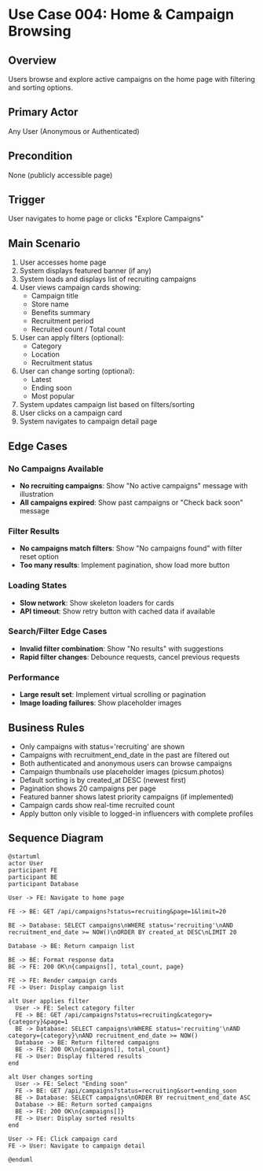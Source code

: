 # Use Case 004: Home & Campaign Browsing

## Overview
Users browse and explore active campaigns on the home page with filtering and sorting options.

## Primary Actor
Any User (Anonymous or Authenticated)

## Precondition
None (publicly accessible page)

## Trigger
User navigates to home page or clicks "Explore Campaigns"

## Main Scenario
1. User accesses home page
2. System displays featured banner (if any)
3. System loads and displays list of recruiting campaigns
4. User views campaign cards showing:
   - Campaign title
   - Store name
   - Benefits summary
   - Recruitment period
   - Recruited count / Total count
5. User can apply filters (optional):
   - Category
   - Location
   - Recruitment status
6. User can change sorting (optional):
   - Latest
   - Ending soon
   - Most popular
7. System updates campaign list based on filters/sorting
8. User clicks on a campaign card
9. System navigates to campaign detail page

## Edge Cases

### No Campaigns Available
- **No recruiting campaigns**: Show "No active campaigns" message with illustration
- **All campaigns expired**: Show past campaigns or "Check back soon" message

### Filter Results
- **No campaigns match filters**: Show "No campaigns found" with filter reset option
- **Too many results**: Implement pagination, show load more button

### Loading States
- **Slow network**: Show skeleton loaders for cards
- **API timeout**: Show retry button with cached data if available

### Search/Filter Edge Cases
- **Invalid filter combination**: Show "No results" with suggestions
- **Rapid filter changes**: Debounce requests, cancel previous requests

### Performance
- **Large result set**: Implement virtual scrolling or pagination
- **Image loading failures**: Show placeholder images

## Business Rules
- Only campaigns with status='recruiting' are shown
- Campaigns with recruitment_end_date in the past are filtered out
- Both authenticated and anonymous users can browse campaigns
- Campaign thumbnails use placeholder images (picsum.photos)
- Default sorting is by created_at DESC (newest first)
- Pagination shows 20 campaigns per page
- Featured banner shows latest priority campaigns (if implemented)
- Campaign cards show real-time recruited count
- Apply button only visible to logged-in influencers with complete profiles

## Sequence Diagram

```plantuml
@startuml
actor User
participant FE
participant BE
participant Database

User -> FE: Navigate to home page

FE -> BE: GET /api/campaigns?status=recruiting&page=1&limit=20

BE -> Database: SELECT campaigns\nWHERE status='recruiting'\nAND recruitment_end_date >= NOW()\nORDER BY created_at DESC\nLIMIT 20

Database -> BE: Return campaign list

BE -> BE: Format response data
BE -> FE: 200 OK\n{campaigns[], total_count, page}

FE -> FE: Render campaign cards
FE -> User: Display campaign list

alt User applies filter
  User -> FE: Select category filter
  FE -> BE: GET /api/campaigns?status=recruiting&category={category}&page=1
  BE -> Database: SELECT campaigns\nWHERE status='recruiting'\nAND category={category}\nAND recruitment_end_date >= NOW()
  Database -> BE: Return filtered campaigns
  BE -> FE: 200 OK\n{campaigns[], total_count}
  FE -> User: Display filtered results
end

alt User changes sorting
  User -> FE: Select "Ending soon"
  FE -> BE: GET /api/campaigns?status=recruiting&sort=ending_soon
  BE -> Database: SELECT campaigns\nORDER BY recruitment_end_date ASC
  Database -> BE: Return sorted campaigns
  BE -> FE: 200 OK\n{campaigns[]}
  FE -> User: Display sorted results
end

User -> FE: Click campaign card
FE -> User: Navigate to campaign detail

@enduml
```

